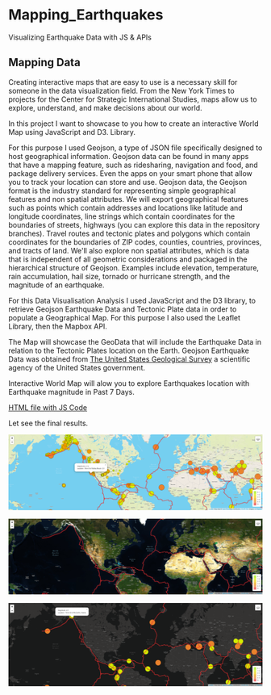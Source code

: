 # Mapping_Earthquakes

Visualizing Earthquake Data with JS & APIs

##  Mapping Data

Creating interactive maps that are easy to use is a necessary skill for someone in the data visualization field. From the New York Times to projects for the Center for Strategic International Studies, maps allow us to explore, understand, and make decisions about our world.

In this project I want to showcase to you how to create an interactive World Map using JavaScript and D3. Library. 

For this purpose I used Geojson, a type of JSON file specifically designed to host geographical information. Geojson data can be found in many apps that have a mapping feature, such as ridesharing, navigation and food, and package delivery services. Even the apps on your smart phone that allow you to track your location can store and use. Geojson data, the Geojson format is the industry standard for representing simple geographical features and non spatial attributes. We will export geographical features such as points which contain addresses and locations like latitude and longitude coordinates, line strings which contain coordinates for the boundaries of streets, highways (you can explore this data in the  repository branches). Travel routes and tectonic plates and polygons which contain coordinates for the boundaries of ZIP codes, counties, countries, provinces, and tracts of land. We'll also explore non spatial attributes, which is data that is independent of all geometric considerations and packaged in the hierarchical structure of Geojson. Examples include elevation, temperature, rain accumulation, hail size, tornado or hurricane strength, and the magnitude of an earthquake.

For this Data Visualisation Analysis I used JavaScript and the D3 library, to retrieve Geojson Earthquake Data and Tectonic Plate data in order to populate a Geographical Map. For this purpose I also used the Leaflet Library, then the Mapbox API.

The Map will showcase the GeoData that will include the Earthquake Data in relation to the Tectonic Plates location on the Earth. Geojson Earthquake Data was obtained from [The United States Geological Survey](https://earthquake.usgs.gov/earthquakes/feed/) a scientific agency of the United States government.

Interactive World Map will alow you to explore Earthquakes location with Earthquake magnitude in Past 7 Days.

[HTML file with JS Code](https://github.com/MilosPopov007/Mapping_Earthquakes/tree/main/Earthquake_Challenge)

Let see the final results.


![This is an image](https://github.com/MilosPopov007/Mapping_Earthquakes/blob/main/_C__Users_popov_Mapping_Earthquakes_Earthquake_Challenge_index.html%20(2).png)


![This is an image](https://github.com/MilosPopov007/Mapping_Earthquakes/blob/main/_C__Users_popov_Mapping_Earthquakes_Earthquake_Challenge_index.html%20(4).png)


![This is an image](https://github.com/MilosPopov007/Mapping_Earthquakes/blob/main/_C__Users_popov_Mapping_Earthquakes_Earthquake_Challenge_index.html.png)



